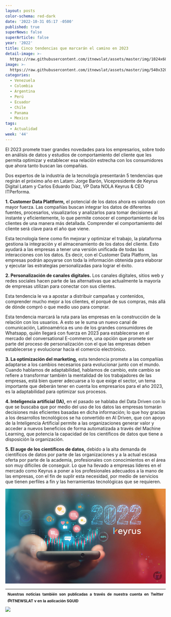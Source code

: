 ```yaml
---
layout: posts
color-schema: red-dark
date: '2022-10-31 05:17 -0500'
published: true
superNews: false
superArticle: false
year: '2022'
title: Cinco tendencias que marcarán el camino en 2023
detail-image: >-
  https://raw.githubusercontent.com/itnewslat/assets/master/img/1024x680/keyrus-2022-g.jpg
image: >-
  https://raw.githubusercontent.com/itnewslat/assets/master/img/540x320/keyrus-2022-p.jpg
categories:
  - Venezuela
  - Colombia
  - Argentina
  - Perú
  - Ecuador
  - Chile
  - Panama
  - Mexico
tags:
  - Actualidad
week: '44'
---
```

El 2023 promete traer grandes novedades para los empresarios, sobre todo en análisis de datos y estudios de comportamiento del cliente que les permita optimizar y establecer esa relación estrecha con los consumidores que ahora tanto buscan las compañías. 
 
Dos expertos de la industria de la tecnología presentarán 5 tendencias que regirán el próximo año en Latam: Jorge Barón, Vicepresidente de Keyrus Digital Latam y Carlos Eduardo Díaz, VP Data NOLA Keyrus & CEO ITPerforma.
 
**1.    Customer Data Plattform,** el potencial de los datos ahora es valorado con mayor fuerza. Las compañías buscan integrar los datos de diferentes fuentes, procesarlos, visualizarlos y analizarlos para tomar decisiones al instante y eficientemente, lo que permite conocer el comportamiento de los clientes de una manera más detallada. Comprender el comportamiento del cliente será clave para el año que viene.  
 
Esta tecnología tiene como fin mejorar y optimizar el trabajo, la plataforma gestiona la integración y el almacenamiento de los datos del cliente. Esto ayudará a las empresas a tener una versión unificada de todas las interacciones con los datos. Es decir, con el Customer Data Platform,  las empresas podrán apoyarse con toda la información obtenida para elaborar y ejecutar las estrategias personalizadas para lograr el éxito. 
 
**2.    Personalización de canales digitales.** Los canales digitales, sitios web y redes sociales hacen parte de las alternativas que actualmente la mayoría de empresas utilizan para conectar con sus clientes. 
 
Esta tendencia le va a apostar a distribuir campañas y contenidos, comprender mucho mejor a los clientes, el porqué de sus compras, más allá de dónde compró o que medio uso para comprar. 
 
Esta tendencia marcará la ruta para las empresas en la construcción de la relación con los usuarios. A esto se le suma un nuevo canal de comunicación, Latinoamérica es uno de los grandes consumidores de Whatsapp, quién llegará con fuerza en 2023 para establecerse en el mercado del conversational E-commerce, una opción que promete ser parte del proceso de personalización con el que las empresas deben establecerse y evolucionar hacía el comercio electrónico. 
 
**3.    La optimización del marketing,** esta tendencia promete a las compañías adaptarse a los cambios necesarios para evolucionar junto con el mundo. Cuando hablamos de adaptabilidad, hablamos de cambio, este cambio se refiere a transformar también la mentalidad de los trabajadores de las empresas, está bien querer adecuarse a lo que exige el sector, un tema importante que deberán tener en cuenta los empresarios para el año 2023, es la adaptabilidad para optimizar sus procesos. 
 
**4.    Inteligencia artificial (IA),** en el pasado se hablaba del Data Driven con lo que se buscaba que por medio del uso de los datos las empresas tomarán decisiones más eficientes basadas en dicha información; lo que hoy gracias a los desarrollos tecnológicos se ha convertido en AI Driven, que con apoyo de la Inteligencia Artificial permite a las organizaciones generar valor y acceder a nuevos beneficios de forma automatizada a través del Machine Learning, que potencia la capacidad de los científicos de datos que tiene a disposición la organización.
 
**5.    El auge de los científicos de datos,** debido a la alta demanda de científicos de datos por parte de las organizaciones y a la actual escasa oferta por parte de la academia, profesionales con conocimientos en el área son muy difíciles de conseguir. Lo que ha llevado a empresas líderes en el mercado como Keyrus a poner a los profesionales adecuados a la mano de las empresas, con el fin de suplir esta necesidad, por medio de servicios que tienen perfiles a fin y las herramientas tecnológicas que se requieren. 
 
![](https://raw.githubusercontent.com/itnewslat/assets/master/img/540x320/keyrus-2022-p.jpg)

<table style="height: 42px;" width="569">
<tbody>
<tr>
<td style="text-align: justify;"><sub><strong>Nuestras noticias también son publicadas a través de nuestra cuenta en Twitter <a href="https://twitter.com/itnewslat?lang=es">@ITNEWSLAT</a> y en la aplicación <a href="https://squidapp.co/en/">SQUID</a></strong></sub></td>
</tr>
</tbody>
</table>

<img src="https://tracker.metricool.com/c3po.jpg?hash=56f88a41e39ab42c063cc51676587a04"/>